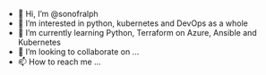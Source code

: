 - 👋 Hi, I’m @sonofralph
- 👀 I’m interested in python, kubernetes and DevOps as a whole
- 🌱 I’m currently learning Python, Terraform on Azure, Ansible and Kubernetes
- 💞️ I’m looking to collaborate on ...
- 📫 How to reach me ...

<!---
sonofralph/sonofralph is a ✨ special ✨ repository because its `README.md` (this file) appears on your GitHub profile.
You can click the Preview link to take a look at your changes.
--->
